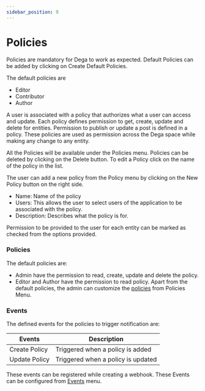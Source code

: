 ```yaml
---
sidebar_position: 9
---
```


# Policies

Policies are mandatory for Dega to work as expected. Default Policies can be added by clicking on Create Default Policies.

The default policies are

- Editor
- Contributor
- Author

A user is associated with a policy that authorizes what a user can access and update.
Each policy defines permission to get, create, update and delete for entities. Permission to publish or update a post is defined in a policy. These policies are used as permission across the Dega space while making any change to any entity.

All the Policies will be available under the Policies menu.
Policies can be deleted by clicking on the Delete button. To edit a Policy click on the name of the policy in the list.

The user can add a new policy from the Policy menu by clicking on the New Policy button on the right side.

- Name: Name of the policy
- Users: This allows the user to select users of the application to be associated with the policy.
- Description: Describes what the policy is for.

Permission to be provided to the user for each entity can be marked as checked from the options provided.

### Policies

The default policies are:

- Admin have the permission to read, create, update and delete the policy.
- Editor and Author have the permission to read policy.
  Apart from the default policies, the admin can customize the [policies](/docs/core-concepts/policies) from Policies Menu.

### Events

The defined events for the policies to trigger notification are:

| Events        | Description                        |
| ------------- | ---------------------------------- |
| Create Policy | Triggered when a policy is added   |
| Update Policy | Triggered when a policy is updated |

These events can be registered while creating a webhook. These Events can be configured from [Events](/docs/core-concepts/events) menu.
